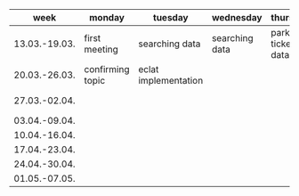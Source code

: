 week | monday | tuesday | wednesday | thursday | friday | saturday | sunday
--- | --- | --- | --- | --- | --- | --- | ---
13.03.-19.03. | first meeting | searching data | searching data | parking ticket data | vechile registration data | apriori impl. | planning topics
20.03.-26.03. | confirming topic | eclat implementation |   |   |   |  |
27.03.-02.04. |   |   |   |   | project topic dl |   |
03.04.-09.04. |   |   |   |   |   |   |
10.04.-16.04. |   |   |   |   |   |   |
17.04.-23.04. |   |   |   |   |   |   |
24.04.-30.04. |   |   |   |   |   |   |
01.05.-07.05. |   |   |   |   |   |   |

